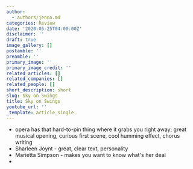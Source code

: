 ```yaml
---
author:
  - authors/jenna.md
categories: Review
date: '2020-05-25T04:00:00Z'
disclaimer: ''
draft: true
image_gallery: []
postamble: ''
preamble: ''
primary_image: ''
primary_image_credit: ''
related_articles: []
related_companies: []
related_people: []
short_description: short
slug: Sky on Swings
title: Sky on Swings
youtube_url: ''
_template: article_single
---
```


* opera has that hard-to-pin thing where it grabs you right away; great musical opening, curious first scene, cool humming effect, chorus writing
* Sharleen Joynt - great, clear text, personality
* Marietta Simpson - makes you want to know what's her deal
* 
